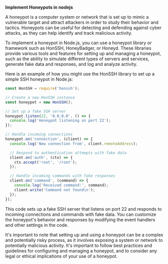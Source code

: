 **Implement Honeypots in nodejs**

A honeypot is a computer system or network that is set up to mimic a vulnerable target and attract attackers in order to study their behavior and tactics. Honeypots can be useful for detecting and defending against cyber attacks, as they can help identify and track malicious activity.

To implement a honeypot in Node.js, you can use a honeypot library or framework such as HonSSH, HoneyBadger, or Honeyd. These libraries provide various tools and features for setting up and managing a honeypot, such as the ability to simulate different types of servers and services, generate fake data and responses, and log and analyze activity.

Here is an example of how you might use the HonSSH library to set up a simple SSH honeypot in Node.js:

```js
const HonSSH = require('honssh');

// Create a new HonSSH instance
const honeypot = new HonSSH();

// Set up a fake SSH server
honeypot.listen(22, '0.0.0.0', () => {
  console.log('Honeypot listening on port 22');
});

// Handle incoming connections
honeypot.on('connection', (client) => {
  console.log('New connection from', client.remoteAddress);

  // Respond to authentication attempts with fake data
  client.on('auth', (ctx) => {
    ctx.accept('root', '/root');
  });

  // Handle incoming commands with fake responses
  client.on('command', (command) => {
    console.log('Received command:', command);
    client.write('Command not found\n');
  });
});
```
This code sets up a fake SSH server that listens on port 22 and responds to incoming connections and commands with fake data. You can customize the honeypot's behavior and responses by modifying the event handlers and other settings in the code.

It's important to note that setting up and using a honeypot can be a complex and potentially risky process, as it involves exposing a system or network to potentially malicious activity. It's important to follow best practices and guidelines for configuring and managing a honeypot, and to consider any legal or ethical implications of your use of a honeypot.